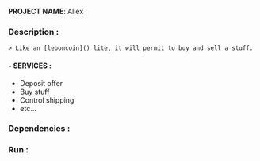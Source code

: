 __PROJECT NAME__: Aliex
### __Description__ :
    > Like an [leboncoin]() lite, it will permit to buy and sell a stuff.
#### - __SERVICES__ :
- Deposit offer
- Buy stuff
- Control shipping
- etc...
### __Dependencies__ :
### __Run__ :